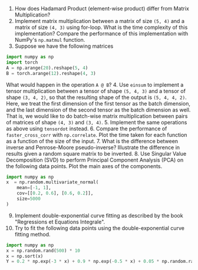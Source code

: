 1. How does Hadamard Product (element-wise product) differ from Matrix Multiplication?
2. Implement matrix multiplication between a matrix of size `(5, 4)` and a matrix of size `(4, 3)` using for-loop. What is the time complexity of this implementation? Compare the performance of this implementation with NumPy's `np.matmul` function.
3. Suppose we have the following matrices
```python
import numpy as np
import torch
A = np.arange(20).reshape(5, 4)
B = torch.arange(12).reshape(4, 3)
```
What would happen in the operation `A @ B`?
4. Use `einsum` to implement a tensor multiplication between a tensor of shape `(5, 4, 3)` and a tensor of shape `(3, 4, 2)`, so that the resulting shape of the output is `(5, 4, 4, 2)`. Here, we treat the first dimension of the first tensor as the batch dimension, and the last dimension of the second tensor as the batch dimension as well. That is, we would like to do batch-wise matrix multiplication between pairs of matrices of shape `(4, 3)` and `(3, 4)`.
5. Implement the same operations as above using `tensordot` instead.
6. Compare the performance of `faster_cross_corr` with `np.correlate`. Plot the time taken for each function as a function of the size of the input.
7. What is the difference between inverse and Penrose-Moore pseudo-inverse? Illustrate the difference in results given a random square matrix to be inverted.
8. Use Singular Value Decomposition (SVD) to perform Principal Component Analysis (PCA) on the following data points. Plot the main axes of the components.
```python
import numpy as np
x  = np.random.multivariate_normal(
    mean=[-1, 1], 
    cov=[[0.2, 0.6], [0.6, 0.2]], 
    size=5000
)
```
9. Implement double-exponential curve fitting as described by the book "Regressions et Equations Integrale".
10. Try to fit the following data points using the double-exponential curve fitting method.
```python
import numpy as np
x = np.random.rand(500) * 10
x = np.sort(x)
Y = 0.2 * np.exp(-3 * x) + 0.9 * np.exp(-0.5 * x) + 0.05 * np.random.randn(500)
```